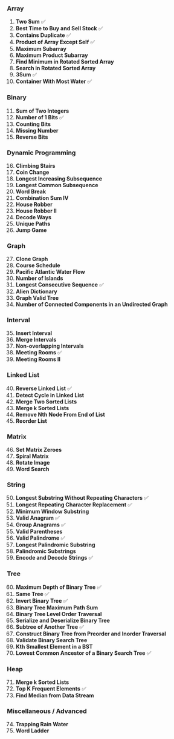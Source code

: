 ### Array
1. **Two Sum** ✅
2. **Best Time to Buy and Sell Stock** ✅
3. **Contains Duplicate** ✅
4. **Product of Array Except Self** ✅
5. **Maximum Subarray**
6. **Maximum Product Subarray**
7. **Find Minimum in Rotated Sorted Array**
8. **Search in Rotated Sorted Array**
9. **3Sum** ✅
10. **Container With Most Water** ✅

### Binary
11. **Sum of Two Integers**
12. **Number of 1 Bits** ✅
13. **Counting Bits**
14. **Missing Number**
15. **Reverse Bits**

### Dynamic Programming
16. **Climbing Stairs**
17. **Coin Change**
18. **Longest Increasing Subsequence**
19. **Longest Common Subsequence**
20. **Word Break**
21. **Combination Sum IV**
22. **House Robber**
23. **House Robber II**
24. **Decode Ways**
25. **Unique Paths**
26. **Jump Game**

### Graph
27. **Clone Graph**
28. **Course Schedule**
29. **Pacific Atlantic Water Flow**
30. **Number of Islands**
31. **Longest Consecutive Sequence** ✅
32. **Alien Dictionary**
33. **Graph Valid Tree**
34. **Number of Connected Components in an Undirected Graph**

### Interval
35. **Insert Interval**
36. **Merge Intervals**
37. **Non-overlapping Intervals**
38. **Meeting Rooms** ✅
39. **Meeting Rooms II**

### Linked List
40. **Reverse Linked List** ✅
41. **Detect Cycle in Linked List**
42. **Merge Two Sorted Lists**
43. **Merge k Sorted Lists**
44. **Remove Nth Node From End of List**
45. **Reorder List**

### Matrix
46. **Set Matrix Zeroes**
47. **Spiral Matrix**
48. **Rotate Image**
49. **Word Search**

### String
50. **Longest Substring Without Repeating Characters** ✅
51. **Longest Repeating Character Replacement** ✅
52. **Minimum Window Substring**
53. **Valid Anagram** ✅
54. **Group Anagrams** ✅
55. **Valid Parentheses**
56. **Valid Palindrome** ✅
57. **Longest Palindromic Substring**
58. **Palindromic Substrings**
59. **Encode and Decode Strings** ✅

### Tree
60. **Maximum Depth of Binary Tree** ✅
61. **Same Tree** ✅
62. **Invert Binary Tree** ✅
63. **Binary Tree Maximum Path Sum**
64. **Binary Tree Level Order Traversal**
65. **Serialize and Deserialize Binary Tree**
66. **Subtree of Another Tree** ✅
67. **Construct Binary Tree from Preorder and Inorder Traversal**
68. **Validate Binary Search Tree**
69. **Kth Smallest Element in a BST**
70. **Lowest Common Ancestor of a Binary Search Tree** ✅

### Heap
71. **Merge k Sorted Lists**
72. **Top K Frequent Elements** ✅
73. **Find Median from Data Stream**

### Miscellaneous / Advanced
74. **Trapping Rain Water**
75. **Word Ladder**

